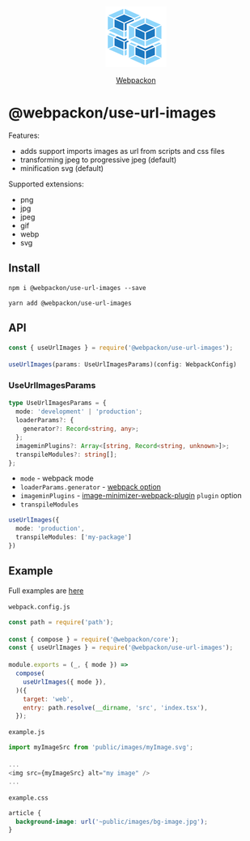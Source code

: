 <p align="center">
  <img src='https://raw.githubusercontent.com/AndTem/webpackon/master/images/logo.svg' height='120' width='120'>
</p>
<p align="center">
  <a href="https://github.com/AndTem/webpackon#readme">Webpackon</a>
</p>

# @webpackon/use-url-images

Features:
- adds support imports images as url from scripts and css files
- transforming jpeg to progressive jpeg (default)
- minification svg (default)

Supported extensions:
- png
- jpg
- jpeg
- gif
- webp
- svg

## Install
```shell
npm i @webpackon/use-url-images --save
```

```shell
yarn add @webpackon/use-url-images
```

## API

```ts
const { useUrlImages } = require('@webpackon/use-url-images');

useUrlImages(params: UseUrlImagesParams)(config: WebpackConfig)
```

### UseUrlImagesParams
```ts
type UseUrlImagesParams = {
  mode: 'development' | 'production';
  loaderParams?: {
    generator?: Record<string, any>;
  };
  imageminPlugins?: Array<[string, Record<string, unknown>]>;
  transpileModules?: string[];
};
```

- ```mode``` - webpack mode
- ```loaderParams.generator``` - [webpack option](https://webpack.js.org/guides/asset-modules/#custom-data-uri-generator)
- ```imageminPlugins``` - [image-minimizer-webpack-plugin](https://www.npmjs.com/package/image-minimizer-webpack-plugin) ```plugin``` option
- ```transpileModules```
```ts
useUrlImages({
  mode: 'production',
  transpileModules: ['my-package']
})
```

## Example
Full examples are [here](https://github.com/AndTem/webpackon/tree/master/examples)

```webpack.config.js```
```js
const path = require('path');

const { compose } = require('@webpackon/core');
const { useUrlImages } = require('@webpackon/use-url-images');

module.exports = (_, { mode }) =>
  compose(
    useUrlImages({ mode }),
  )({
    target: 'web',
    entry: path.resolve(__dirname, 'src', 'index.tsx'),
  });
```

```example.js```
```js
import myImageSrc from 'public/images/myImage.svg';

...
<img src={myImageSrc} alt="my image" />
...
```

```example.css```
```css
article {
  background-image: url('~public/images/bg-image.jpg');
}
```
